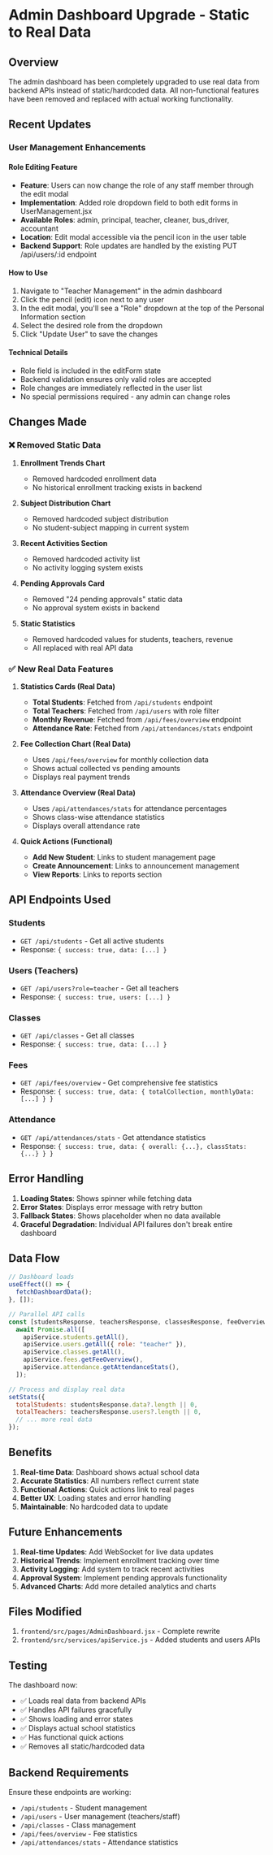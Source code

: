 # Admin Dashboard Upgrade - Static to Real Data

## Overview

The admin dashboard has been completely upgraded to use real data from backend APIs instead of static/hardcoded data. All non-functional features have been removed and replaced with actual working functionality.

## Recent Updates

### User Management Enhancements

#### Role Editing Feature

- **Feature**: Users can now change the role of any staff member through the edit modal
- **Implementation**: Added role dropdown field to both edit forms in UserManagement.jsx
- **Available Roles**: admin, principal, teacher, cleaner, bus_driver, accountant
- **Location**: Edit modal accessible via the pencil icon in the user table
- **Backend Support**: Role updates are handled by the existing PUT /api/users/:id endpoint

#### How to Use

1. Navigate to "Teacher Management" in the admin dashboard
2. Click the pencil (edit) icon next to any user
3. In the edit modal, you'll see a "Role" dropdown at the top of the Personal Information section
4. Select the desired role from the dropdown
5. Click "Update User" to save the changes

#### Technical Details

- Role field is included in the editForm state
- Backend validation ensures only valid roles are accepted
- Role changes are immediately reflected in the user list
- No special permissions required - any admin can change roles

## Changes Made

### ❌ Removed Static Data

1. **Enrollment Trends Chart**

   - Removed hardcoded enrollment data
   - No historical enrollment tracking exists in backend

2. **Subject Distribution Chart**

   - Removed hardcoded subject distribution
   - No student-subject mapping in current system

3. **Recent Activities Section**

   - Removed hardcoded activity list
   - No activity logging system exists

4. **Pending Approvals Card**

   - Removed "24 pending approvals" static data
   - No approval system exists in backend

5. **Static Statistics**
   - Removed hardcoded values for students, teachers, revenue
   - All replaced with real API data

### ✅ New Real Data Features

1. **Statistics Cards (Real Data)**

   - **Total Students**: Fetched from `/api/students` endpoint
   - **Total Teachers**: Fetched from `/api/users` with role filter
   - **Monthly Revenue**: Fetched from `/api/fees/overview` endpoint
   - **Attendance Rate**: Fetched from `/api/attendances/stats` endpoint

2. **Fee Collection Chart (Real Data)**

   - Uses `/api/fees/overview` for monthly collection data
   - Shows actual collected vs pending amounts
   - Displays real payment trends

3. **Attendance Overview (Real Data)**

   - Uses `/api/attendances/stats` for attendance percentages
   - Shows class-wise attendance statistics
   - Displays overall attendance rate

4. **Quick Actions (Functional)**
   - **Add New Student**: Links to student management page
   - **Create Announcement**: Links to announcement management
   - **View Reports**: Links to reports section

## API Endpoints Used

### Students

- `GET /api/students` - Get all active students
- Response: `{ success: true, data: [...] }`

### Users (Teachers)

- `GET /api/users?role=teacher` - Get all teachers
- Response: `{ success: true, users: [...] }`

### Classes

- `GET /api/classes` - Get all classes
- Response: `{ success: true, data: [...] }`

### Fees

- `GET /api/fees/overview` - Get comprehensive fee statistics
- Response: `{ success: true, data: { totalCollection, monthlyData: [...] } }`

### Attendance

- `GET /api/attendances/stats` - Get attendance statistics
- Response: `{ success: true, data: { overall: {...}, classStats: {...} } }`

## Error Handling

1. **Loading States**: Shows spinner while fetching data
2. **Error States**: Displays error message with retry button
3. **Fallback States**: Shows placeholder when no data available
4. **Graceful Degradation**: Individual API failures don't break entire dashboard

## Data Flow

```javascript
// Dashboard loads
useEffect(() => {
  fetchDashboardData();
}, []);

// Parallel API calls
const [studentsResponse, teachersResponse, classesResponse, feeOverviewResponse, attendanceStatsResponse] =
  await Promise.all([
    apiService.students.getAll(),
    apiService.users.getAll({ role: "teacher" }),
    apiService.classes.getAll(),
    apiService.fees.getFeeOverview(),
    apiService.attendance.getAttendanceStats(),
  ]);

// Process and display real data
setStats({
  totalStudents: studentsResponse.data?.length || 0,
  totalTeachers: teachersResponse.users?.length || 0,
  // ... more real data
});
```

## Benefits

1. **Real-time Data**: Dashboard shows actual school data
2. **Accurate Statistics**: All numbers reflect current state
3. **Functional Actions**: Quick actions link to real pages
4. **Better UX**: Loading states and error handling
5. **Maintainable**: No hardcoded data to update

## Future Enhancements

1. **Real-time Updates**: Add WebSocket for live data updates
2. **Historical Trends**: Implement enrollment tracking over time
3. **Activity Logging**: Add system to track recent activities
4. **Approval System**: Implement pending approvals functionality
5. **Advanced Charts**: Add more detailed analytics and charts

## Files Modified

1. `frontend/src/pages/AdminDashboard.jsx` - Complete rewrite
2. `frontend/src/services/apiService.js` - Added students and users APIs

## Testing

The dashboard now:

- ✅ Loads real data from backend APIs
- ✅ Handles API failures gracefully
- ✅ Shows loading and error states
- ✅ Displays actual school statistics
- ✅ Has functional quick actions
- ✅ Removes all static/hardcoded data

## Backend Requirements

Ensure these endpoints are working:

- `/api/students` - Student management
- `/api/users` - User management (teachers/staff)
- `/api/classes` - Class management
- `/api/fees/overview` - Fee statistics
- `/api/attendances/stats` - Attendance statistics
